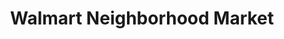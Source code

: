 ---
title: "Walmart Neighborhood Market"
url: /derby/walmart-neighborhood-market/
shop: supermarket
---